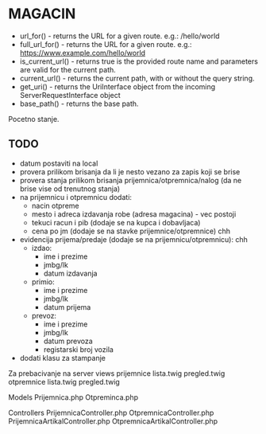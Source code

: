 # MAGACIN

- url_for() - returns the URL for a given route. e.g.: /hello/world
- full_url_for() - returns the URL for a given route. e.g.: https://www.example.com/hello/world
- is_current_url() - returns true is the provided route name and parameters are valid for the current path.
- current_url() - returns the current path, with or without the query string.
- get_uri() - returns the UriInterface object from the incoming ServerRequestInterface object
- base_path() - returns the base path.

Pocetno stanje.

## TODO

- datum postaviti na local
- provera prilikom brisanja da li je nesto vezano za zapis koji se brise
- provera stanja prilikom brisanja prijemnica/otpremnica/nalog (da ne brise vise od trenutnog stanja)
- na prijemnicu i otpremnicu dodati:
    - nacin otpreme
    - mesto i adreca izdavanja robe (adresa magacina) - vec postoji
    - tekuci racun i pib (dodaje se na kupca i dobavljaca)
    - cena po jm (dodaje se na stavke prijemnice/otpremnice) chh
- evidencija prijema/predaje (dodaje se na prijemnicu/otpremnicu): chh
    - izdao:
        - ime i prezime
        - jmbg/lk
        - datum izdavanja
    - primio:
        - ime i prezime
        - jmbg/lk
        - datum prijema
    - prevoz:
        - ime i prezime
        - jmbg/lk
        - datum prevoza
        - registarski broj vozila
- dodati klasu za stampanje

Za prebacivanje na server
views
    prijemnice
        lista.twig
        pregled.twig
    otpremnice
        lista.twig
        pregled.twig

Models
    Prijemnica.php
    Otpreminca.php

Controllers
    PrijemnicaController.php
    OtpremnicaController.php
    PrijemnicaArtikalController.php
    OtpremnicaArtikalController.php